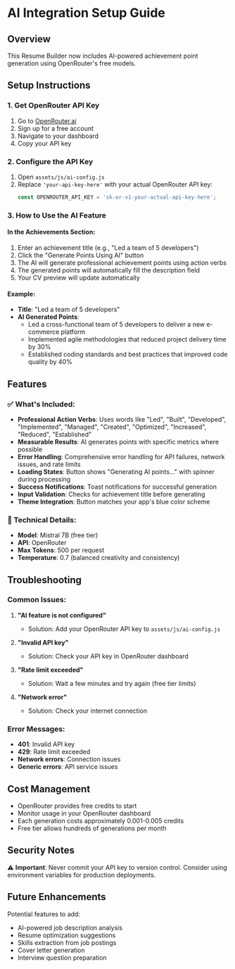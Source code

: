 # AI Integration Setup Guide

## Overview
This Resume Builder now includes AI-powered achievement point generation using OpenRouter's free models.

## Setup Instructions

### 1. Get OpenRouter API Key
1. Go to [OpenRouter.ai](https://openrouter.ai/)
2. Sign up for a free account
3. Navigate to your dashboard
4. Copy your API key

### 2. Configure the API Key
1. Open `assets/js/ai-config.js`
2. Replace `'your-api-key-here'` with your actual OpenRouter API key:
   ```javascript
   const OPENROUTER_API_KEY = 'sk-or-v1-your-actual-api-key-here';
   ```

### 3. How to Use the AI Feature

#### In the Achievements Section:
1. Enter an achievement title (e.g., "Led a team of 5 developers")
2. Click the "Generate Points Using AI" button
3. The AI will generate professional achievement points using action verbs
4. The generated points will automatically fill the description field
5. Your CV preview will update automatically

#### Example:
- **Title**: "Led a team of 5 developers"
- **AI Generated Points**:
  - Led a cross-functional team of 5 developers to deliver a new e-commerce platform
  - Implemented agile methodologies that reduced project delivery time by 30%
  - Established coding standards and best practices that improved code quality by 40%

## Features

### ✅ What's Included:
- **Professional Action Verbs**: Uses words like "Led", "Built", "Developed", "Implemented", "Managed", "Created", "Optimized", "Increased", "Reduced", "Established"
- **Measurable Results**: AI generates points with specific metrics where possible
- **Error Handling**: Comprehensive error handling for API failures, network issues, and rate limits
- **Loading States**: Button shows "Generating AI points..." with spinner during processing
- **Success Notifications**: Toast notifications for successful generation
- **Input Validation**: Checks for achievement title before generating
- **Theme Integration**: Button matches your app's blue color scheme

### 🔧 Technical Details:
- **Model**: Mistral 7B (free tier)
- **API**: OpenRouter
- **Max Tokens**: 500 per request
- **Temperature**: 0.7 (balanced creativity and consistency)

## Troubleshooting

### Common Issues:

1. **"AI feature is not configured"**
   - Solution: Add your OpenRouter API key to `assets/js/ai-config.js`

2. **"Invalid API key"**
   - Solution: Check your API key in OpenRouter dashboard

3. **"Rate limit exceeded"**
   - Solution: Wait a few minutes and try again (free tier limits)

4. **"Network error"**
   - Solution: Check your internet connection

### Error Messages:
- **401**: Invalid API key
- **429**: Rate limit exceeded
- **Network errors**: Connection issues
- **Generic errors**: API service issues

## Cost Management
- OpenRouter provides free credits to start
- Monitor usage in your OpenRouter dashboard
- Each generation costs approximately 0.001-0.005 credits
- Free tier allows hundreds of generations per month

## Security Notes
⚠️ **Important**: Never commit your API key to version control. Consider using environment variables for production deployments.

## Future Enhancements
Potential features to add:
- AI-powered job description analysis
- Resume optimization suggestions
- Skills extraction from job postings
- Cover letter generation
- Interview question preparation 